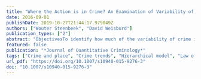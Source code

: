 ```yaml
---
title: "Where the Action is in Crime? An Examination of Variability of Crime Across Different Spatial Units in The Hague, 2001–2009"
date: 2016-09-01
publishDate: 2019-10-27T21:44:17.979049Z
authors: ["Wouter Steenbeek", "David Weisburd"]
publication_types: ["2"]
abstract: "ObjectivesTo identify how much of the variability of crime in a city can be attributed to micro (street segment), meso (neighborhood), and macro (district) levels of geography. We define the extent to which different levels of geography are important in understanding the crime problem within cities and how those relationships change over time.MethodsData are police recorded crime events for the period 2001–2009. More than 400,000 crime events are geocoded to about 15,000 street segments, nested within 114 neighborhoods, in turn nested within 44 districts. Lorenz curves and Gini coefficients are used to describe the crime concentration at the three spatial levels. Linear mixed models with random slopes of time are used to estimate the variance attributed to each level.ResultsAbout 58–69 % of the variability of crime can be attributed to street segments, with most of the remaining variability at the district level. Our findings suggest that micro geographic units are key to understanding the crime problem and that the neighborhood does not add significantly beyond what is learned at the micro and macro levels. While the total number of crime events declines over time, the importance of street segments increases over time.ConclusionsOur findings suggest that micro geographic units are key to understanding the variability of crime within cities—despite the fact that they have received little criminological focus so far. Moreover, our results raise a strong challenge to recent focus on such meso geographic units as census block groups."
featured: false
publication: "*Journal of Quantitative Criminology*"
tags: ["Crime and place", "Crime trends", "Hierarchical model", "Law of crime concentration", "Street segment", "The criminology of place"]
url_pdf: "https://doi.org/10.1007/s10940-015-9276-3"
doi: "10.1007/s10940-015-9276-3"
---
```


